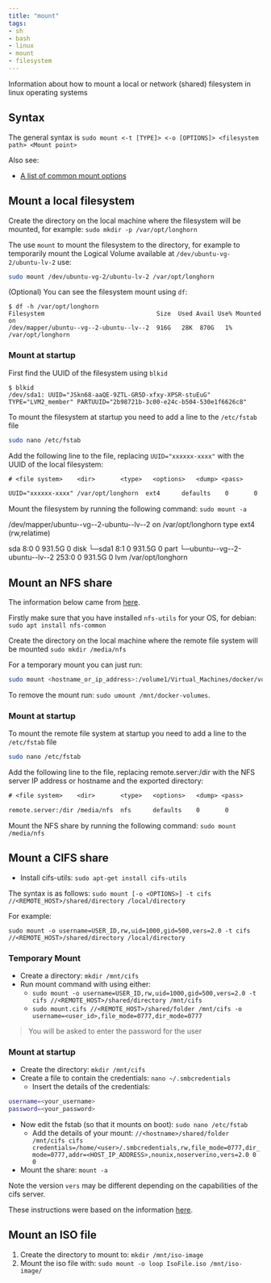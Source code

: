 ```yaml
---
title: "mount"
tags:
- sh
- bash
- linux
- mount
- filesystem
---
```


Information about how to mount a local or network (shared) filesystem in linux operating systems
<!--more-->

## Syntax

The general syntax is `sudo mount <-t [TYPE]> <-o [OPTIONS]> <filesystem path> <Mount point>`

Also see:
* [A list of common mount options](https://docs.redhat.com/en/documentation/red_hat_enterprise_linux/6/html/storage_administration_guide/sect-using_the_mount_command-mounting-options#sect-Using_the_mount_Command-Mounting-Options)

## Mount a local filesystem

Create the directory on the local machine where the filesystem will be mounted, for example:
`sudo mkdir -p /var/opt/longhorn`

The use `mount` to mount the filesystem to the directory, for example to temporarily mount the Logical Volume available 
at `/dev/ubuntu-vg-2/ubuntu-lv-2` use:
```sh
sudo mount /dev/ubuntu-vg-2/ubuntu-lv-2 /var/opt/longhorn
```

(Optional) You can see the filesystem mount using `df`:
```shell
$ df -h /var/opt/longhorn
Filesystem                               Size  Used Avail Use% Mounted on
/dev/mapper/ubuntu--vg--2-ubuntu--lv--2  916G   28K  870G   1% /var/opt/longhorn
```

### Mount at startup

First find the UUID of the filesystem using `blkid`
```shell
$ blkid
/dev/sda1: UUID="JSkn68-aaQE-9ZTL-GR5D-xfxy-XPSR-stuEuG" TYPE="LVM2_member" PARTUUID="2b98721b-3c00-e24c-b504-530e1f6626c8"
```

To mount the filesystem at startup you need to add a line to the `/etc/fstab` file
``` sh
sudo nano /etc/fstab
```
Add the following line to the file, replacing `UUID="xxxxxx-xxxx"` with the UUID of the local filesystem:
``` txt
# <file system>    <dir>       <type>   <options>   <dump> <pass>

UUID="xxxxxx-xxxx" /var/opt/longhorn  ext4      defaults    0       0
```
Mount the filesystem by running the following command: `sudo mount -a`


/dev/mapper/ubuntu--vg--2-ubuntu--lv--2 on /var/opt/longhorn type ext4 (rw,relatime)

sda    8:0    0 931.5G  0 disk
└─sda1
8:1    0 931.5G  0 part
└─ubuntu--vg--2-ubuntu--lv--2
253:0    0 931.5G  0 lvm  /var/opt/longhorn


## Mount an NFS share

The information below came from [here](https://linuxize.com/post/how-to-mount-and-unmount-file-systems-in-linux/#mounting-nfs).

Firstly make sure that you have installed `nfs-utils` for your OS, for debian:
`sudo apt install nfs-common`

Create the directory on the local machine where the remote file system will be mounted
`sudo mkdir /media/nfs`

For a temporary mount you can just run:
```sh
sudo mount <hostname_or_ip_address>:/volume1/Virtual_Machines/docker/volumes /mnt/docker-volumes
```

To remove the mount run: `sudo umount /mnt/docker-volumes`.

### Mount at startup

To mount the remote file system at startup you need to add a line to the `/etc/fstab` file
``` sh
sudo nano /etc/fstab
```
Add the following line to the file, replacing remote.server:/dir with the NFS server IP address or hostname and the exported directory:
``` txt
# <file system>    <dir>       <type>   <options>   <dump> <pass>

remote.server:/dir /media/nfs  nfs      defaults    0       0
```
Mount the NFS share by running the following command: `sudo mount /media/nfs`


## Mount a CIFS share

* Install cifs-utils: `sudo apt-get install cifs-utils`

The syntax is as follows: `sudo mount [-o <OPTIONS>] -t cifs //<REMOTE_HOST>/shared/directory /local/directory`

For example:
```shell
sudo mount -o username=USER_ID,rw,uid=1000,gid=500,vers=2.0 -t cifs //<REMOTE_HOST>/shared/directory /local/directory
```

### Temporary Mount

* Create a directory: `mkdir /mnt/cifs`
* Run mount command with using either:
  * `sudo mount -o username=USER_ID,rw,uid=1000,gid=500,vers=2.0 -t cifs //<REMOTE_HOST>/shared/directory /mnt/cifs`
  * `sudo mount.cifs //<REMOTE_HOST>/shared/folder /mnt/cifs -o username=<user_id>,file_mode=0777,dir_mode=0777`

> You will be asked to enter the password for the user

### Mount at startup

* Create the directory: `mkdir /mnt/cifs`
* Create a file to contain the credentials: `nano ~/.smbcredentials`
    * Insert the details of the credentials:
``` sh
username=<your_username>
password=<your_password>
```
* Now edit the fstab (so that it mounts on boot): `sudo nano /etc/fstab`
    * Add the details of your mount: `//<hostname>/shared/folder /mnt/cifs cifs credentials=/home/<user>/.smbcredentials,rw,file_mode=0777,dir_mode=0777,addr=<HOST_IP_ADDRESS>,nounix,noserverino,vers=2.0 0 0`
* Mount the share: `mount -a`

Note the version `vers` may be different depending on the capabilities of the cifs server.

These instructions were based on the information [here](https://marzorati.co/how-to-mount-cifs-share-permanently-on-ubuntu/).

## Mount an ISO file

1. Create the directory to mount to: `mkdir /mnt/iso-image`
2. Mount the iso file with: `sudo mount -o loop IsoFile.iso /mnt/iso-image/`

